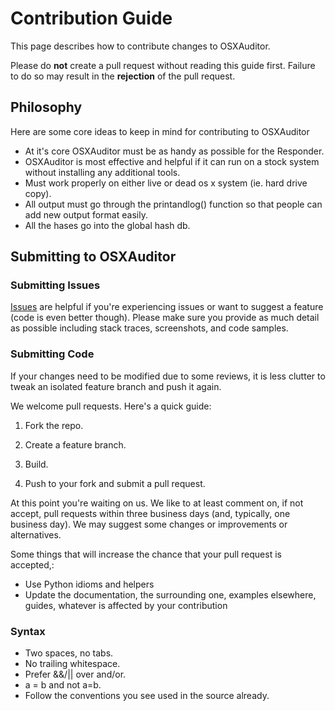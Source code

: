 # Contribution Guide

This page describes how to contribute changes to OSXAuditor.

Please do **not** create a pull request without reading this guide first. Failure to do so may result in the **rejection** of the pull request.

## Philosophy
Here are some core ideas to keep in mind for contributing to OSXAuditor

* At it's core OSXAuditor must be as handy as possible for the Responder.
* OSXAuditor is most effective and helpful if it can run on a stock system without installing any additional tools.
* Must work properly on either live or dead os x system (ie. hard drive copy).
* All output must go through the printandlog() function so that people can add new output format easily.
* All the hases go into the global hash db.

## Submitting to OSXAuditor

### Submitting Issues
[Issues](https://github.com/jipegit/OSXAuditor/issues) are helpful if you're experiencing issues or want to suggest a feature (code is even better though). Please make sure you provide as much detail as possible including stack traces, screenshots, and code samples.

### Submitting Code
If your changes need to be modified due to some reviews, it is less clutter to tweak an isolated feature branch and push it again.

We welcome pull requests. Here's a quick guide:

1. Fork the repo.

2. Create a feature branch.

3. Build.

4. Push to your fork and submit a pull request.

At this point you're waiting on us. We like to at least comment on, if not accept, pull requests within three business days (and, typically, one business day). We may suggest some changes or improvements or alternatives.

Some things that will increase the chance that your pull request is accepted,:

* Use Python idioms and helpers
* Update the documentation, the surrounding one, examples elsewhere, guides, whatever is affected by your contribution

### Syntax

* Two spaces, no tabs.
* No trailing whitespace.
* Prefer &&/|| over and/or.
* a = b and not a=b.
* Follow the conventions you see used in the source already.